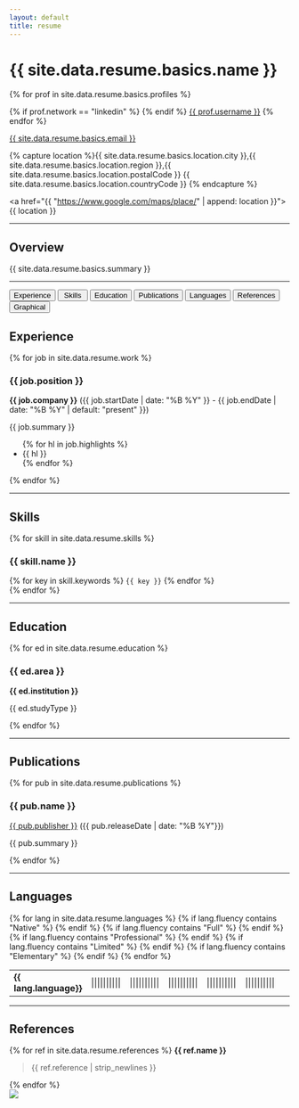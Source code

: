 ```yaml
---
layout: default
title: resume
---
```


<h1> {{ site.data.resume.basics.name }} </h1>

<div>
{% for prof in site.data.resume.basics.profiles %}

{% if prof.network == "linkedin" %}
<i class="fab fa-linkedin-in igreen" aria-hidden="true"></i>
{% endif %}
<a href="{{ prof.url }}">{{ prof.username }}</a>
{% endfor %}

<i class="fas fa-envelope igreen" aria-hidden="true"></i>
<a href="{{ site.data.resume.basics.email }}">{{ site.data.resume.basics.email }}</a>


{% capture location %}{{ site.data.resume.basics.location.city }},{{ site.data.resume.basics.location.region }},{{ site.data.resume.basics.location.postalCode }} {{ site.data.resume.basics.location.countryCode }}
{% endcapture %}

<i class="fas fa-map-marker-alt igreen" aria-hidden="true"></i>
<a href="{{ "https://www.google.com/maps/place/" | append: location }}">{{ location }}</a>
</div>

<hr/>

<h2> Overview </h2>
{{ site.data.resume.basics.summary }}

<hr/>

<div class="tab black">
  <button id="experience-btn" class="tablinks button active" onclick="openTab('experience')"><i class="fas fa-briefcase igreen tab-icon" aria-hidden="true"></i>Experience</button>
  <button id="skills-btn" class="tablinks button" onclick="openTab('skills')"><i class="fas fa-tools igreen tab-icon" aria-hidden="true"></i>&nbsp;Skills&nbsp;</button>
  <button id="education-btn" class="tablinks button" onclick="openTab('education')"><i class="fas fa-graduation-cap igreen tab-icon" aria-hidden="true"></i>Education</button>
  <button id="publications-btn" class="tablinks button" onclick="openTab('publications')"><i class="fas fa-book igreen tab-icon" aria-hidden="true"></i>Publications</button>
  <button id="languages-btn" class="tablinks button" onclick="openTab('languages')"><i class="fas fa-language igreen tab-icon" aria-hidden="true"></i>Languages</button>
  <button id="references-btn" class="tablinks button" onclick="openTab('references')"><i class="fas fa-star igreen tab-icon" aria-hidden="true"></i>References</button>
  <button id="diagram-btn" class="tablinks button" onclick="openTab('diagram')"><i class="fas fa-project-diagram igreen tab-icon" aria-hidden="true"></i>Graphical</button>
</div>
<!-- <div class="tab black">
  <button id="text-btn" class="tablinks button active" onclick="openTab('text')">Text Resume</button>
  <button id="diagram-btn" class="tablinks button" onclick="openTab('diagram')">Graphical Resume</button>
</div> -->


<!-- <div id="text" class="tabcontent" style="display: block;"> -->

<!-- <div class="section-links">
  <span>
    <i class="fas fa-tools igreen" aria-hidden="true"></i>
    <a href="#skills">Skills</a>
  </span>
  <span>
    <i class="fas fa-graduation-cap igreen" aria-hidden="true"></i>
    <a href="#education" style="margin-right: 4px;">Education</a>
  </span>
  <span>
    <i class="fas fa-book igreen" aria-hidden="true"></i>
    <a href="#publications" style="margin-right: 4px;">Publications</a>
  </span>
  <span>
    <i class="fas fa-language igreen" aria-hidden="true"></i>
    <a href="#languages" style="margin-right: 4px;">Languages</a>
  </span>
  <span>
    <i class="fas fa-star igreen" aria-hidden="true"></i>
    <a href="#references" style="margin-right: 4px;">References</a>
  </span>
</div> -->


<div id="experience" class="tabcontent" style="display: block;">
<h2> Experience</h2>
{% for job in site.data.resume.work %}
<h3> {{ job.position }}</h3>
<b>{{ job.company }}</b> ({{ job.startDate | date: "%B %Y" }} - {{ job.endDate | date: "%B %Y" | default: "present" }})

{{ job.summary }}
<ul>
{% for hl in job.highlights %}
<li> {{ hl }} </li>
{% endfor %}
</ul>
{% endfor %}


<hr/>
</div>
<div id="skills" class="tabcontent" style="display: block;">
<h2 id="skillsX"> Skills</h2>

{% for skill in site.data.resume.skills %}

<h3>{{ skill.name }}</h3>
<div>
{% for key in skill.keywords %}
<code class="highlighter-rouge">{{ key }}</code>
{% endfor %}
</div>
{% endfor %}

<hr/>
</div>
<div id="education" class="tabcontent" style="display: block;">
<h2 id="educationX"> Education</h2>

{% for ed in site.data.resume.education %}

<h3> {{ ed.area }}</h3>
<b>{{ ed.institution }}</b>

{{ ed.studyType }}

{% endfor %}

<hr/>
</div>
<div id="publications" class="tabcontent" style="display: block;">
<h2 id="publicationsX"> Publications</h2>

{% for pub in site.data.resume.publications %}

<h3> {{ pub.name }}</h3>
<a href="{{ pub.website }}">{{ pub.publisher }}</a> ({{ pub.releaseDate | date: "%B %Y"}})

{{ pub.summary }}

{% endfor %}


<hr/>
</div>
<div id="languages" class="tabcontent" style="display: block;">
<h2 id="languagesX"> Languages</h2>
<table>
{% for lang in site.data.resume.languages %}
<tr>
<td><strong>{{ lang.language}}</strong></td>
{% if lang.fluency contains "Native" %}
<td><span class="langlevel">||||||||||</span><span></span></td>
{% endif %}
{% if lang.fluency contains "Full" %}
<td><span class="langlevel">||||||||</span><span>||</span></td>
{% endif %}
{% if lang.fluency contains "Professional" %}
<td><span class="langlevel">|||||||</span><span>|||</span></td>
{% endif %}
{% if lang.fluency contains "Limited" %}
<td><span class="langlevel">|||||</span><span>|||||</span></td>
{% endif %}
{% if lang.fluency contains "Elementary" %}
<td><span class="langlevel">|||</span><span>|||||||</span></td>
{% endif %}

<td></td>
<td></td>
<td></td>
<td></td>
<td></td>
</tr>
{% endfor %}
</table>

<hr/>
</div>
<div id="references" class="tabcontent" style="display: block;">
<h2 id="referencesX"> References</h2>

{% for ref in site.data.resume.references %}
<b>{{ ref.name }}</b>
<blockquote>{{ ref.reference | strip_newlines }}</blockquote>
{% endfor %}

</div>

<div id="diagram" class="tab tabcontent">
<img src="{{ site.baseurl }}/assets/images/resume-dark.png">
</div>

<script>
function openTab(name) {
  var i;
  var x = document.getElementsByClassName("tabcontent");
  for (i = 0; i < x.length; i++) {
    x[i].style.display = "none";
  }
  var x = document.getElementsByClassName("tablinks");
  for (i = 0; i < x.length; i++) {
    x[i].classList.remove("active");
  }
  document.getElementById(name).style.display = "block";
  document.getElementById(name+'-btn').classList.add("active");
}
</script>
